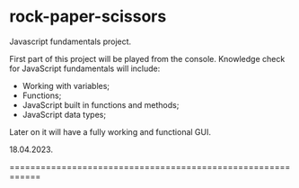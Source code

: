 # rock-paper-scissors
Javascript fundamentals project.

First part of this project will be played from the console.
Knowledge check for JavaScript fundamentals will include: 
- Working with variables;
- Functions;
- JavaScript built in functions and methods;
- JavaScript data types;

Later on it will have a fully working and functional GUI.

18.04.2023.

============================================================
